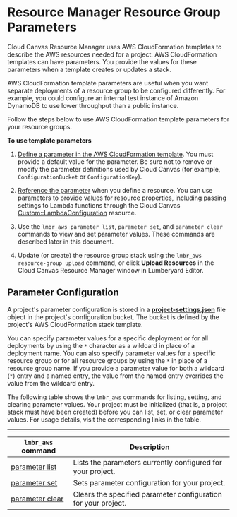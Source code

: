 # Resource Manager Resource Group Parameters<a name="cloud-canvas-resource-group-parameters"></a>

Cloud Canvas Resource Manager uses AWS CloudFormation templates to describe the AWS resources needed for a project\. AWS CloudFormation templates can have parameters\. You provide the values for these parameters when a template creates or updates a stack\.

AWS CloudFormation template parameters are useful when you want separate deployments of a resource group to be configured differently\. For example, you could configure an internal test instance of Amazon DynamoDB to use lower throughput than a public instance\.

Follow the steps below to use AWS CloudFormation template parameters for your resource groups\.

**To use template parameters**

1. [Define a parameter in the AWS CloudFormation template](https://docs.aws.amazon.com/AWSCloudFormation/latest/UserGuide/parameters-section-structure.html)\. You must provide a default value for the parameter\. Be sure not to remove or modify the parameter definitions used by Cloud Canvas \(for example, `ConfigurationBucket` or `ConfigurationKey`\)\.

1. [Reference the parameter](https://docs.aws.amazon.com/AWSCloudFormation/latest/UserGuide/intrinsic-function-reference-ref.html) when you define a resource\. You can use parameters to provide values for resource properties, including passing settings to Lambda functions through the Cloud Canvas [Custom::LambdaConfiguration](cloud-canvas-custom-resources.md#cloud-canvas-custom-resources-lambda-configuration) resource\.

1. Use the `lmbr_aws parameter list`, `parameter set`, and `parameter clear` commands to view and set parameter values\. These commands are described later in this document\.

1. Update \(or create\) the resource group stack using the `lmbr_aws resource-group upload` command, or click **Upload Resources** in the Cloud Canvas Resource Manager window in Lumberyard Editor\.

## Parameter Configuration<a name="cloud-canvas-resource-group-parameters-parameter-configuration"></a>

A project's parameter configuration is stored in a [**project\-settings\.json**](cloud-canvas-resource-deployments.md#cloud-canvas-project-settings) file object in the project's configuration bucket\. The bucket is defined by the project's AWS CloudFormation stack template\.

You can specify parameter values for a specific deployment or for all deployments by using the `*` character as a wildcard in place of a deployment name\. You can also specify parameter values for a specific resource group or for all resource groups by using the `*` in place of a resource group name\. If you provide a parameter value for both a wildcard \(`*`\) entry and a named entry, the value from the named entry overrides the value from the wildcard entry\.

The following table shows the `lmbr_aws` commands for listing, setting, and clearing parameter values\. Your project must be initialized \(that is, a project stack must have been created\) before you can list, set, or clear parameter values\. For usage details, visit the corresponding links in the table\.


****  

| `lmbr_aws` command  | Description  | 
| --- | --- | 
| [parameter list](cloud-canvas-command-line.md#cloud-canvas-command-line-parameter-list) | Lists the parameters currently configured for your project\. | 
| [parameter set](cloud-canvas-command-line.md#cloud-canvas-command-line-parameter-set) | Sets parameter configuration for your project\. | 
| [parameter clear](cloud-canvas-command-line.md#cloud-canvas-command-line-parameter-clear) | Clears the specified parameter configuration for your project\. | 